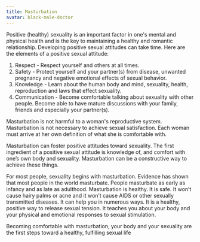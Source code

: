 ```yaml
---
title: Masturbation
avatar: black-male-doctor
---
```


Positive (healthy) sexuality is an important factor in one's mental and
physical health and is the key to maintaining a healthy and romantic
relationship. Developing positive sexual attitudes can take time. Here
are the elements of a positive sexual attitude:

1. Respect - Respect yourself and others at all times.
2. Safety - Protect yourself and your partner(s) from disease, unwanted
   pregnancy and negative emotional effects of sexual behavior.
3. Knowledge - Learn about the human body and mind, sexuality, health,
   reproduction and laws that effect sexuality.
4. Communication - Become comfortable talking about sexuality with other
   people. Become able to have mature discussions with your family,
   friends and especially your partner(s).

Masturbation is not harmful to a woman's reproductive system.
Masturbation is not necessary to achieve sexual satisfaction. Each woman
must arrive at her own definition of what she is comfortable with.

Masturbation can foster positive attitudes toward sexuality. The first
ingredient of a positive sexual attitude is knowledge of, and comfort
with one’s own body and sexuality. Masturbation can be a constructive
way to achieve these things.

For most people, sexuality begins with masturbation. Evidence has shown
that most people in the world masturbate. People masturbate as early as
infancy and as late as adulthood. Masturbation is healthy. It is safe.
It won’t cause hairy palms or acne and it won’t cause AIDS or other
sexually transmitted diseases. It can help you in numerous ways. It is a
healthy, positive way to release sexual tension. It teaches you about
your body and your physical and emotional responses to sexual
stimulation.

Becoming comfortable with masturbation, your body and your sexuality are
the first steps toward a healthy, fulfilling sexual life

